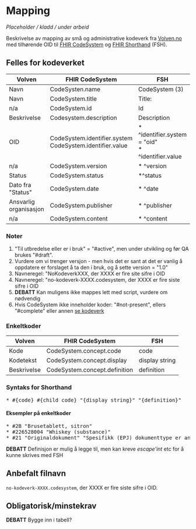 # Mapping

*Placeholder / kladd / under arbeid*

Beskrivelse av mapping av små og administrative kodeverk fra [Volven.no](https://volven.no) med tilhørende OID til [FHIR CodeSystem](https://www.hl7.org/fhir/codesystem.html) og [FHIR Shorthand](http://hl7.org/fhir/uv/shorthand/) (FSH). 

## Felles for kodeverket

| Volven        | FHIR CodeSystem | FSH | Note |
| ------------- | ------------- | ---------|---|
| Navn | CodeSysten.name | CodeSystem (3) | 3 |
| Navn | CodeSystem.title | Title: | |
| n/a | CodeSystem.id | Id | 4 |
| Beskrivelse | Codesystem.description | Description | |
| OID | CodeSystem.identifier.system<br/>CodeSystem.identifier.value | * ^identifier.system = "oid"<br/>* ^identifier.value | |
| n/a | CodeSystem.version | * ^version | 2 |
| Status | CodeSystem.status | *^status | 1 |
| Dato fra "Status" | CodeSystem.date | * ^date | 5 |
| Ansvarlig organisasjon | CodeSystem.publisher | * ^publisher | |
| n/a | CodeSystem.content | * ^content | 6 |

### Noter

1. "Til utbredelse eller er i bruk" = "#active", men under utvikling og før QA brukes "#draft".  
2. Vurdere om vi trenger versjon - men hvis det er sant at det er vanlig å oppdatere er forslaget å ta den i bruk, og å sette version = "1.0"
3. Navneregel: "NoKodeverkXXX, der XXXX er fire site sifre i OID
4. Navneregel: "no-kodeverk-XXXX.codesystem, der XXXX er fire siste sifre i OID
5. **DEBATT** Kan muligens ikke mappes lett med script, vurdere om nødvendig
6. Hvis CodeSystem ikke inneholder koder: "#not-present", ellers "#complete" eller annen [se kodeverk](https://www.hl7.org/fhir/valueset-codesystem-content-mode.html)


### Enkeltkoder

| Volven        | FHIR CodeSystem | FSH |
| ------------- | ------------- | ---------|
| Kode | CodeSystem.concept.code | code |
| Kodetekst | CodeSystem.concept.display | display string |
| Beskrivelse | CodeSystem.concept.definition | definition |

### Syntaks for Shorthand

<pre>* #{code} #{child code} "{display string}" "{definition}"</pre>

#### Eksempler på enkeltkoder

<pre>
* #2B "Brusetablett, sitron"
* #226528004 "Whiskey (substance)"
* #21 "Originaldokument" "Spesifikk (EPJ) dokumenttype er angitt. Alle dokumenter av denne type skal automatisk inkluderes som "Originaldokument""
</pre>

**DEBATT** Definisjon er mulig å legge til, men kan kreve *escape'int* etc for å kunne skrives med FSH

## Anbefalt filnavn

```no-kodeverk-XXXX.codesystem```, der XXXX er fire siste sifre i OID.

## Obligatorisk/minstekrav

**DEBATT** Bygge inn i tabell?
